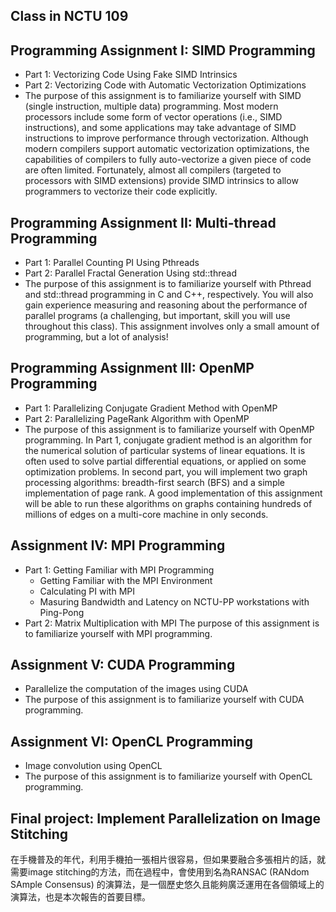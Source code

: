 ## Class in NCTU 109 
## Programming Assignment I: SIMD Programming
- Part 1: Vectorizing Code Using Fake SIMD Intrinsics
- Part 2: Vectorizing Code with Automatic Vectorization Optimizations
- The purpose of this assignment is to familiarize yourself with SIMD (single instruction, multiple data) programming. Most modern processors include some form of vector operations (i.e., SIMD instructions), and some applications may take advantage of SIMD instructions to improve performance through vectorization. Although modern compilers support automatic vectorization optimizations, the capabilities of compilers to fully auto-vectorize a given piece of code are often limited. Fortunately, almost all compilers (targeted to processors with SIMD extensions) provide SIMD intrinsics to allow programmers to vectorize their code explicitly.

## Programming Assignment II: Multi-thread Programming
- Part 1: Parallel Counting PI Using Pthreads
- Part 2: Parallel Fractal Generation Using std::thread
- The purpose of this assignment is to familiarize yourself with Pthread and std::thread programming in C and C++, respectively. You will also gain experience measuring and reasoning about the performance of parallel programs (a challenging, but important, skill you will use throughout this class). This assignment involves only a small amount of programming, but a lot of analysis!

## Programming Assignment III: OpenMP Programming
- Part 1: Parallelizing Conjugate Gradient Method with OpenMP
- Part 2: Parallelizing PageRank Algorithm with OpenMP
- The purpose of this assignment is to familiarize yourself with OpenMP programming. In Part 1, conjugate gradient method is an algorithm for the numerical solution of particular systems of linear equations. It is often used to solve partial differential equations, or applied on some optimization problems. In second part, you will implement two graph processing algorithms: breadth-first search (BFS) and a simple implementation of page rank. A good implementation of this assignment will be able to run these algorithms on graphs containing hundreds of millions of edges on a multi-core machine in only seconds.

## Assignment IV: MPI Programming
- Part 1: Getting Familiar with MPI Programming
    - Getting Familiar with the MPI Environment 
    - Calculating PI with MPI
    - Masuring Bandwidth and Latency on NCTU-PP workstations with Ping-Pong
- Part 2: Matrix Multiplication with MPI
The purpose of this assignment is to familiarize yourself with MPI programming.

## Assignment V: CUDA Programming
- Parallelize the computation of the images using CUDA
- The purpose of this assignment is to familiarize yourself with CUDA programming.

## Assignment VI: OpenCL Programming
- Image convolution using OpenCL
- The purpose of this assignment is to familiarize yourself with OpenCL programming.

## Final project: Implement Parallelization on Image Stitching
在手機普及的年代，利用手機拍一張相片很容易，但如果要融合多張相片的話，就需要image stitching的方法，而在過程中，會使用到名為RANSAC (RANdom SAmple Consensus) 的演算法，是一個歷史悠久且能夠廣泛運用在各個領域上的演算法，也是本次報告的首要目標。
